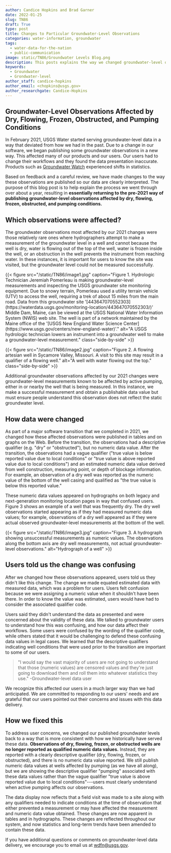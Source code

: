 ```yaml
---
author: Candice Hopkins and Brad Garner
date: 2022-01-25
slug: TN86
draft: True
type: post
title: Changes to Particular Groundwater-Level Observations
categories: water-information, groundwater
tags:
  - water-data-for-the-nation
  - public-communication
image: static/TN86/Groundwater Levels Blog.png
description: This posts explains the way we changed groundwater-level observations to the pre-2021 way of publishing observations.
keywords:
  - Groundwater
  - Grondwater-level
author_staff: candice-hopkins
author_email: <chopkins@usgs.gov>
author_researchgate: Candice-Hopkins
---
```

## Groundwater-Level Observations Affected by Dry, Flowing, Frozen, Obstructed, and Pumping Conditions

In February 2021, USGS Water started serving groundwater-level data in a
way that deviated from how we had in the past. Due to a change in our
software, we began publishing some groundwater observations in a new
way. This affected many of our products and our users. Our users had to
change their workflows and they found the data presentation inaccurate.
Products such as [Groundwater
Watch](https://groundwaterwatch.usgs.gov/) experienced shifts in statistics.

Based on feedback and a careful review, we have made changes to the way
these observations are published so our data are clearly interpreted.
The purpose of this blog post is to help explain the process we went
through over about a year, resulting in **essentially returning to
the pre-2021 way of publishing groundwater-level observations affected
by dry, flowing, frozen, obstructed, and pumping conditions.**

## Which observations were affected?

The groundwater observations most affected by our 2021 changes were
those relatively rare ones where hydrographers attempt to make a
measurement of the groundwater level in a well and cannot because the
well is dry, water is flowing out of the top of the well, water is
frozen inside the well, or an obstruction in the well prevents the
instrument from reaching water. In these instances, it is important for
users to know the site was visited, but the groundwater level could not
be measured successfully.

<div class="grid-row">
{{< figure src="/static/TN86/image1.jpg" caption="Figure 1. Hydrologic Technician Jeremiah Pomerleau is making groundwater-level measurements and inspecting the USGS groundwater site monitoring equipment. Due to snowy terrain, Pomerleau used a utility terrain vehicle (UTV) to access the well, requiring a trek of about 15 miles from the main road. Data from this groundwater site '[443647070552303](https://waterdata.usgs.gov/monitoring-location/443647070552303/)' Middle Dam, Maine, can be viewed at the USGS National Water Information System (NWIS) web site. The well is part of a network maintained by the Maine office of the '[USGS New England Water Science Center](https://www.usgs.gov/centers/new-england-water)'." alt="A USGS hydrologic technician lowers an instrument into a groundwater well to make a groundwater-level measurement." class="side-by-side" >}}

{{< figure src="/static/TN86/image2.jpg" caption="Figure 2. A flowing artesian well in Sycamore Valley, Missouri. A visit to this site may result in a qualifier of a flowing well." alt="A well with water flowing out the top." class="side-by-side" >}}
</div>


Additional groundwater observations affected by our 2021 changes were
groundwater-level measurements known to be affected by active pumping,
either in or nearby the well that is being measured. In this instance,
we make a successful measurement and obtain a publishable data value but
must ensure people understand this observation does not reflect the
static groundwater level.

## How data were changed

As part of a major software transition that we completed in 2021, we
changed how these affected observations were published in tables and on
graphs on the Web. Before the transition, the observations had a
descriptive qualifier (e.g. "dry" or "obstructed"), but no numeric data
value. After the transition, the observations had a vague qualifier
("true value is below reported value due to local conditions" or "true
value is above reported value due to local conditions") and an estimated
numeric data value derived from well construction, measuring point, or
depth of blockage information. For example, an observation of a dry well
was reported as the numeric value of the bottom of the well casing and
qualified as "the true value is below this reported value."

These numeric data values appeared on hydrographs on both legacy and
next-generation monitoring location pages in way that confused users.
Figure 3 shows an example of a well that was frequently dry. The dry
well observations started appearing as if they had measured numeric data
values; for example, observations of a dry well appeared as if they were
actual observed groundwater-level measurements at the bottom of the
well.

<div>

{{< figure src="/static/TN86/image3.jpg" caption="Figure 3. A hydrograph showing unsuccessful measurements as numeric values. The observations along the bottom axis are dry well measurements, not actual groundwater-level observations." alt="Hydrograph of a well" >}}

</div>


## Users told us the change was confusing

After we changed how these observations appeared, users told us they
didn't like this change. The change we made equated estimated data with
measured data, which was a problem for users. Users felt confusion
because we were assigning a numeric value when it shouldn't have been
there. In order to know the value was estimated, users would have had to
consider the associated qualifier code.

Users said they didn't understand the data as presented and were
concerned about the validity of these data. We talked to groundwater
users to understand how this was confusing, and how our data affect
their workflows. Some users were confused by the wording of the
qualifier code, while others stated that it would be challenging to
defend these confusing data values in legal cases. We learned that the
descriptive qualifiers indicating well conditions that were used prior
to the transition are important to some of our users.

>"I would say the vast majority of users are not going to understand that
>those (numeric values) are censored values and they're just going to
>download them and roll them into whatever statistics they use."
>-Groundwater-level data user

We recognize this affected our users in a much larger way than we had
anticipated. We are committed to responding to our users' needs and are
grateful that our users pointed out their concerns and issues with this
data delivery.

## How we fixed this

To address user concerns, we changed our published groundwater levels
back to a way that is more consistent with how we historically have
served these data. **Observations of dry, flowing, frozen, or obstructed
wells are no longer reported as qualified numeric data values.**
Instead, they are reported with a clearly descriptive qualifier (dry,
flowing, frozen, or obstructed), and there is no numeric data value
reported. We still publish numeric data values at wells affected by
pumping (as we have all along), but we are showing the descriptive
qualifier "pumping" associated with these data values rather than the
vague qualifier "true value is above reported value due to local
conditions"---users must clearly understand when active pumping affects
our observations.

The data display now reflects that a field visit was made to a site
along with any qualifiers needed to indicate conditions at the time of
observation that either prevented a measurement or may have affected the
measurement and numeric data value obtained. These changes are now
apparent in tables and in hydrographs. These changes are reflected
throughout our system, and now statistics and long-term trends have been
amended to contain these data.

If you have additional questions or comments on groundwater-level data
delivery, we encourage you to email us at <wdfn@usgs.gov>.
